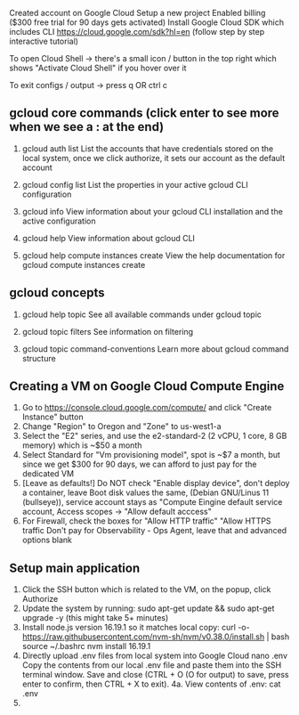 Created account on Google Cloud
Setup a new project
Enabled billing ($300 free trial for 90 days gets activated)
Install Google Cloud SDK which includes CLI https://cloud.google.com/sdk?hl=en (follow step by step interactive tutorial)

To open Cloud Shell -> there's a small icon / button in the top right which shows "Activate Cloud Shell" if you hover over it

To exit configs / output -> press q OR ctrl c

## gcloud core commands (click enter to see more when we see a : at the end)

1. gcloud auth list
List the accounts that have credentials stored on the local system, once we click authorize, it sets our account as the default account

2. gcloud config list
List the properties in your active gcloud CLI configuration

3. gcloud info
View information about your gcloud CLI installation and the active configuration

4. gcloud help
View information about gcloud CLI

5. gcloud help compute instances create
View the help documentation for gcloud compute instances create

## gcloud concepts

1. gcloud help topic
See all available commands under gcloud topic

2. gcloud topic filters
See information on filtering

3. gcloud topic command-conventions
Learn more about gcloud command structure

## Creating a VM on Google Cloud Compute Engine

1. Go to https://console.cloud.google.com/compute/ and click "Create Instance" button
2. Change "Region" to Oregon and "Zone" to us-west1-a
3. Select the "E2" series, and use the e2-standard-2 (2 vCPU, 1 core, 8 GB memory) which is ~$50 a month
4. Select Standard for "Vm provisioning model", spot is ~$7 a month, but since we get $300 for 90 days, we can afford to just pay for the dedicated VM
5. [Leave as defaults!] Do NOT check "Enable display device", don't deploy a container, leave Boot disk values the same, (Debian GNU/Linus 11 (bullseye)), service account stays as "Compute Eingine default service account,
Access scopes -> "Allow default acccess"
6. For Firewall, check the boxes for "Allow HTTP traffic" "Allow HTTPS traffic
Don't pay for Observability - Ops Agent, leave that and advanced options blank

## Setup main application

1. Click the SSH button which is related to the VM, on the popup, click Authorize
2. Update the system by running: sudo apt-get update && sudo apt-get upgrade -y (this might take 5+ minutes)
3. Install node.js version 16.19.1 so it matches local copy:
curl -o- https://raw.githubusercontent.com/nvm-sh/nvm/v0.38.0/install.sh | bash
source ~/.bashrc
nvm install 16.19.1
4. Directly upload .env files from local system into Google Cloud
nano .env
Copy the contents from our local .env file and paste them into the SSH terminal window.
Save and close (CTRL + O (O for output) to save, press enter to confirm, then CTRL + X to exit).
4a. View contents of .env: cat .env
5.
